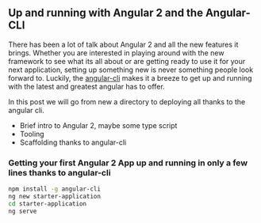 ## Up and running with Angular 2 and the Angular-CLI

There has been a lot of talk about Angular 2 and all the new features it brings. Whether you are interested in playing around with the new framework to see what its all about or are getting ready to use it for your next application, setting up something new is never something people look forward to. Luckily, the [angular-cli](https://cli.angular.io/) makes it a breeze to get up and running with the latest and greatest angular has to offer.

In this post we will go from new a directory to deploying all thanks to the angular cli.

- Brief intro to Angular 2, maybe some type script
- Tooling
- Scaffolding thanks to angular-cli


### Getting your first Angular 2 App up and running in only a few lines thanks to angular-cli
```bash
npm install -g angular-cli
ng new starter-application
cd starter-application
ng serve
```
